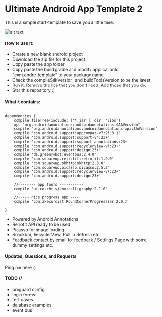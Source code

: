 Ultimate Android App Template 2
==========================

This is a simple start-template to save you a little time.


![alt text](https://github.com/AndreiD/UltimateAndroidAppTemplate/blob/master/app/the_gif_1.gif "How the app looks 1")


#### How to use it:

* Create a new blank android project
* Download the zip file for this project
* Copy paste the app folder
* Copy paste the build.gradle and modify applicationId "com.andrei.template" to your package name
* Check the compileSdkVersion, and buildToolsVersion to be the latest
* Run it. Remove the libs that you don't need. Add those that you do. 
* Star this repository :)


#### What it contains:

~~~~

dependencies {
    compile fileTree(include: ['*.jar'], dir: 'libs')
    apt "org.androidannotations:androidannotations:$AAVersion"
    compile "org.androidannotations:androidannotations-api:$AAVersion"
    compile 'com.android.support:appcompat-v7:23.0.1'
    compile 'com.android.support:support-v4:23+'
    compile 'com.android.support:support-annotations:23+'
    compile 'com.android.support:recyclerview-v7:23+'
    compile 'com.android.support:design:23+'
    compile 'de.greenrobot:eventbus:2.4.0'
    compile 'com.squareup.retrofit:retrofit:1.9.0'
    compile 'com.squareup.okhttp:okhttp:2.3.0'
    compile 'com.squareup.picasso:picasso:2.5.2'
    compile 'com.android.support:recyclerview-v7:23+'
    compile 'com.android.support:design:23+'

    //-------- app fonts -----------
    compile 'uk.co.chrisjenx:calligraphy:2.1.0'

    //----- nice progress app ----
    compile 'com.akexorcist:RoundCornerProgressBar:2.0.3'

}

~~~~

- Powered by Android Annotations
- Retrofit API ready to be used
- Picasso for image loading
- Snackbar, RecyclerView, Pull to Refresh etc.
- Feedback contact by email for feedback / Settings Page with some dummy settings etc.


#### Updates, Questions, and Requests

Ping me here :)


#### TODO://

* proguard config
* login forms
* test cases
* database examples
* event bus

